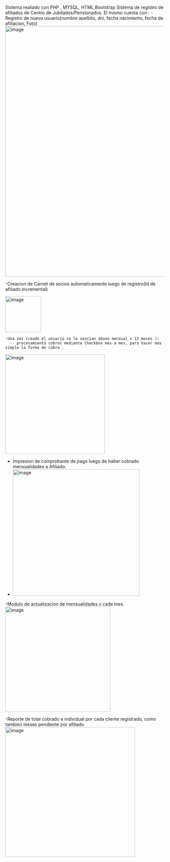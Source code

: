 Sistema realiado con PHP , MYSQL, HTML,Bootstrap
Sistema de registro de afiliados de Centro de Jubilados/Pensionados.
 El mismo cuenta con :
  -Registro de nuevo usuario(nombre apellido, dni, fecha nacimiento, fecha de afiliacion, Foto)
  <img width="791" alt="image" src="https://github.com/danivalenzuela/Ajupetre/assets/139027124/90631276-ac63-4ce4-9308-a011388a34b2">


  -Creacion de Carnet de socios automaticamente luego de registro(Id de afiliado incremental)
  
  <img width="113" alt="image" src="https://github.com/danivalenzuela/Ajupetre/assets/139027124/98ca9f09-e89e-4f4d-ab03-0f1a00a1b9f6">

  
    -Una vez creado el usuario se le asocian abono mensual x 12 meses ):
      -- procesamiento cobros mediante Checkbox mes a mes, para hacer mas simple la forma de cobro .
   <img width="315" alt="image" src="https://github.com/danivalenzuela/Ajupetre/assets/139027124/9f3f4439-d392-43c9-b650-b077c3e4fa61">


  
  -  Impresion de comprobante de pago luego de haber cobrado mensualidades a Afiliado.
  -  <img width="400" alt="image" src="https://github.com/danivalenzuela/Ajupetre/assets/139027124/b48a5a75-f7ab-4d8e-9ead-5083c755c9c8">

-Modulo de actualizacion de mensualidades x cada mes.
<img width="332" alt="image" src="https://github.com/danivalenzuela/Ajupetre/assets/139027124/c337c6c4-1000-4709-a9fd-dd930eafc4cd">

-Reporte de total cobrado  e individual por cada cliente registrado, como tambien meses pendiente por afiliado
<img width="410" alt="image" src="https://github.com/danivalenzuela/Ajupetre/assets/139027124/61c15e4e-1a52-4ede-9839-628049179665">



